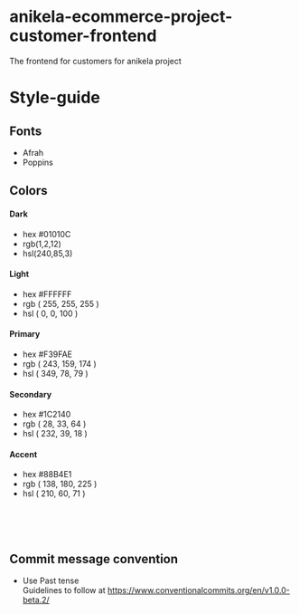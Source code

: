 # anikela-ecommerce-project-customer-frontend

The frontend for customers for anikela project

# Style-guide

## Fonts

- Afrah
- Poppins

## Colors

#### **Dark**

- hex #01010C
- rgb(1,2,12)
- hsl(240,85,3)

#### **Light**

- hex #FFFFFF
- rgb ( 255, 255, 255 )
- hsl ( 0, 0, 100 )

#### **Primary**

- hex #F39FAE
- rgb ( 243, 159, 174 )
- hsl ( 349, 78, 79 )

#### **Secondary**

- hex #1C2140
- rgb ( 28, 33, 64 )
- hsl ( 232, 39, 18 )

#### **Accent**

- hex #88B4E1
- rgb ( 138, 180, 225 )
- hsl ( 210, 60, 71 )

<br>
<br>
<br>

## Commit message convention

- Use Past tense <br>
  Guidelines to follow at https://www.conventionalcommits.org/en/v1.0.0-beta.2/
